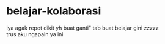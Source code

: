 # belajar-kolaborasi
iya agak repot dikit yh buat ganti" tab buat belajar gini zzzzz</br>
trus aku ngapain ya ini
